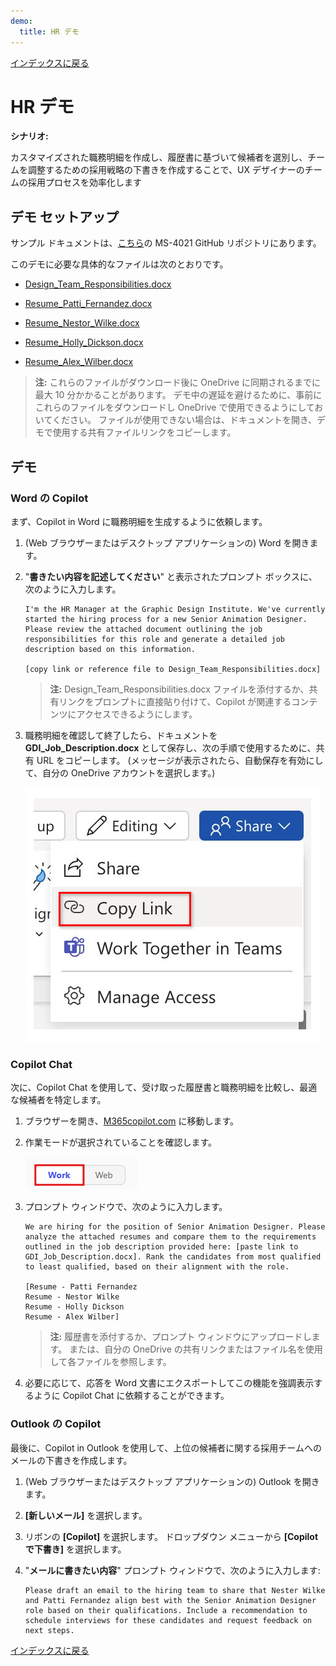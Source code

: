 ```yaml
---
demo:
  title: HR デモ
---
```


[インデックスに戻る](https://microsoftlearning.github.io/MS-4021-Copilot-Immersion-Experience/)

# HR デモ

**シナリオ:**  

カスタマイズされた職務明細を作成し、履歴書に基づいて候補者を選別し、チームを調整するための採用戦略の下書きを作成することで、UX デザイナーのチームの採用プロセスを効率化します

## デモ セットアップ

サンプル ドキュメントは、[こちら](https://github.com/MicrosoftLearning/MS-4021-Copilot-Immersion-Experience/tree/master/ResourceFiles)の MS-4021 GitHub リポジトリにあります。

このデモに必要な具体的なファイルは次のとおりです。

- [Design_Team_Responsibilities.docx](https://github.com/MicrosoftLearning/MS-4021-Copilot-Immersion-Experience/raw/master/ResourceFiles/Graphic_Design_Institute_Design_Team_Responsibilities.docx)

- [Resume_Patti_Fernandez.docx](https://github.com/MicrosoftLearning/MS-4021-Copilot-Immersion-Experience/raw/master/ResourceFiles/Resume_Patti_Fernandez.docx)

- [Resume_Nestor_Wilke.docx](https://github.com/MicrosoftLearning/MS-4021-Copilot-Immersion-Experience/raw/master/ResourceFiles/Resume_Nestor_Wilke.docx)

- [Resume_Holly_Dickson.docx](https://github.com/MicrosoftLearning/MS-4021-Copilot-Immersion-Experience/raw/master/ResourceFiles/Resume_Holly_Dickson.docx)

- [Resume_Alex_Wilber.docx](https://github.com/MicrosoftLearning/MS-4021-Copilot-Immersion-Experience/raw/master/ResourceFiles/Resume_Alex_Wilber.docx)

> **注:** これらのファイルがダウンロード後に OneDrive に同期されるまでに最大 10 分かかることがあります。 デモ中の遅延を避けるために、事前にこれらのファイルをダウンロードし OneDrive で使用できるようにしておいてください。 ファイルが使用できない場合は、ドキュメントを開き、デモで使用する共有ファイルリンクをコピーします。

## デモ

### Word の Copilot

まず、Copilot in Word に職務明細を生成するように依頼します。

1. (Web ブラウザーまたはデスクトップ アプリケーションの) Word を開きます。

1. "**書きたい内容を記述してください**" と表示されたプロンプト ボックスに、次のように入力します。

    ```text
    I'm the HR Manager at the Graphic Design Institute. We've currently started the hiring process for a new Senior Animation Designer. Please review the attached document outlining the job responsibilities for this role and generate a detailed job description based on this information.

    [copy link or reference file to Design_Team_Responsibilities.docx]
    ```

    > **注:** Design_Team_Responsibilities.docx ファイルを添付するか、共有リンクをプロンプトに直接貼り付けて、Copilot が関連するコンテンツにアクセスできるようにします。

1. 職務明細を確認して終了したら、ドキュメントを **GDI_Job_Description.docx** として保存し、次の手順で使用するために、共有 URL をコピーします。 (メッセージが表示されたら、自動保存を有効にして、自分の OneDrive アカウントを選択します。)

    ![リンクを共有します。](../Demos/Media/share-menu-with-copy-link-9fd1c60a.png)

### Copilot Chat

次に、Copilot Chat を使用して、受け取った履歴書と職務明細を比較し、最適な候補者を特定します。

1. ブラウザーを開き、[M365copilot.com](https://m365copilot.com/) に移動します。

1. 作業モードが選択されていることを確認します。

    ![[Web モード] タブを示すスクリーンショット。](../Prompts/Media/work-mode.png)

1. プロンプト ウィンドウで、次のように入力します。

    ```text
    We are hiring for the position of Senior Animation Designer. Please analyze the attached resumes and compare them to the requirements outlined in the job description provided here: [paste link to GDI_Job_Description.docx]. Rank the candidates from most qualified to least qualified, based on their alignment with the role.

    [Resume - Patti Fernandez
    Resume - Nestor Wilke
    Resume - Holly Dickson
    Resume - Alex Wilber]
    ```

    > **注:** 履歴書を添付するか、プロンプト ウィンドウにアップロードします。 または、自分の OneDrive の共有リンクまたはファイル名を使用して各ファイルを参照します。

1. 必要に応じて、応答を Word 文書にエクスポートしてこの機能を強調表示するように Copilot Chat に依頼することができます。

### Outlook の Copilot

最後に、Copilot in Outlook を使用して、上位の候補者に関する採用チームへのメールの下書きを作成します。

1. (Web ブラウザーまたはデスクトップ アプリケーションの) Outlook を開きます。

1. **[新しいメール]** を選択します。

1. リボンの **[Copilot]** を選択します。 ドロップダウン メニューから **[Copilot で下書き]** を選択します。

1. "**メールに書きたい内容**" プロンプト ウィンドウで、次のように入力します:

    ```text
    Please draft an email to the hiring team to share that Nester Wilke and Patti Fernandez align best with the Senior Animation Designer role based on their qualifications. Include a recommendation to schedule interviews for these candidates and request feedback on next steps.
    ```

[インデックスに戻る](https://microsoftlearning.github.io/MS-4021-Copilot-Immersion-Experience/)
